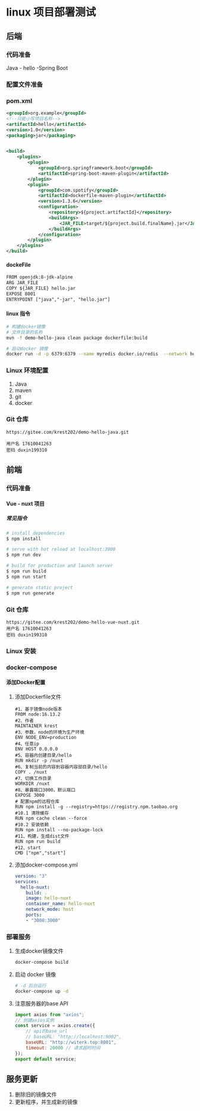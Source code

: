 

# linux  项目部署测试

## 后端

### 代码准备

Java - hello -Spring Boot



### 配置文件准备

### pom.xml

~~~xml
<groupId>org.example</groupId>
<!--只能小写项目名称-->
<artifactId>hello</artifactId>
<version>1.0</version>
<packaging>jar</packaging>


<build>
    <plugins>
        <plugin>
            <groupId>org.springframework.boot</groupId>
            <artifactId>spring-boot-maven-plugin</artifactId>
        </plugin>
        <plugin>
            <groupId>com.spotify</groupId>
            <artifactId>dockerfile-maven-plugin</artifactId>
            <version>1.3.6</version>
            <configuration>
                <repository>${project.artifactId}</repository>
                <buildArgs>
                    <JAR_FILE>target/${project.build.finalName}.jar</JAR_FILE>
                </buildArgs>
            </configuration>
        </plugin>
    </plugins>
</build>
~~~



#### dockeFile

~~~txt
FROM openjdk:8-jdk-alpine
ARG JAR_FILE
COPY ${JAR_FILE} hello.jar
EXPOSE 8001
ENTRYPOINT ["java","-jar", "hello.jar"]
~~~



#### linux 指令

~~~bash
# 构建docker镜像
# 文件目录的名称
mvn -f demo-hello-java clean package dockerfile:build

# 启动docker 镜像
docker run -d -p 6379:6379 --name myredis docker.io/redis  --network host
~~~



### Linux 环境配置

1. Java
2. maven
3. git
4. docker



### Git 仓库

~~~
https://gitee.com/krest202/demo-hello-java.git

用户名 17610041263
密码 duxin199310
~~~





## 前端

### 代码准备

#### Vue - nuxt 项目

##### 常见指令

~~~bash
# install dependencies
$ npm install

# serve with hot reload at localhost:3000
$ npm run dev

# build for production and launch server
$ npm run build
$ npm run start

# generate static project
$ npm run generate
~~~



###  Git 仓库

~~~
https://gitee.com/krest202/demo-hello-vue-nuxt.git
用户名 17610041263
密码 duxin199310
~~~





### Linux 安装

 ### docker-compose



#### 添加Docker配置

1. 添加Dockerfile文件

   ~~~
   #1、基于镜像node版本
   FROM node:16.13.2
   #2、作者
   MAINTAINER krest
   #3、参数，node的环境为生产环境
   ENV NODE_ENV=production
   #4、任意ip
   ENV HOST 0.0.0.0
   #5、容器内创建目录/hello
   RUN mkdir -p /nuxt
   #6、复制当前的内容到容器内容部目录/hello
   COPY . /nuxt
   #7、切换工作目录
   WORKDIR /nuxt
   #8、暴露端口3000，默认端口
   EXPOSE 3000
   # 配置npm的远程仓库
   RUN npm install -g --registry=https://registry.npm.taobao.org
   #10.1 清除缓存
   RUN npm cache clean --force
   #10.2 安装依赖 
   RUN npm install --no-package-lock
   #11、构建，生成dist文件
   RUN npm run build
   #12、start
   CMD ["npm","start"]
   ~~~

2. 添加docker-compose.yml

   ~~~yml
   version: "3"
   services:
     hello-nuxt:
       build: .
       image: hello-nuxt
       container_name: hello-nuxt
       network_mode: host
       ports:
       - "3000:3000"
   ~~~

### 部署服务

1. 生成docker镜像文件

   ~~~bash
   docker-compose build
   ~~~

2. 启动 docker 镜像

   ~~~bash
   # -d 后台运行
   docker-compose up -d
   ~~~

3. 注意服务器的base API

   ~~~js
   import axios from "axios";
   // 创建axios实例
   const service = axios.create({
       // api的base_url
       // baseURL: "http://localhost:9002",
       baseURL: "http://witerk.top:8001",
       timeout: 20000 // 请求超时时间
   });
   export default service;
   ~~~

   

## 服务更新

1. 删除旧的镜像文件
2. 更新程序，并生成新的镜像